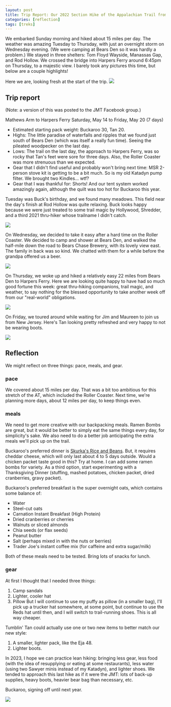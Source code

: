 ```yaml
---
layout: post
title: Trip Report: Our 2022 Section Hike of the Appalachian Trail from Mathews Arm to Harpers Ferry
categories: [reflection]
tags: [treks]
---
```


We embarked Sunday morning and hiked about 15 miles per day. The weather was amazing Tuesday to Thursday, with just an overnight storm on Wednesday evening. (We were camping at Bears Den so it was hardly a problem.) We stayed in three shelters: Tom Floyd Wayside, Manassas Gap, and Rod Hollow. We crossed the bridge into Harpers Ferry around 6:45pm on Thursday, to a majestic view. I barely took any pictures this time, but below are a couple highlights!

Here we are, looking fresh at the start of the trip.
![](/assets/2022-05-at/starting.jpg)

## Trip report
(Note: a version of this was posted to the JMT Facebook group.)

Mathews Arm to Harpers Ferry
Saturday, May 14 to Friday, May 20 (7 days)

* Estimated starting pack weight: Buckaroo 30, Tan 20.
* Highs: The little paradise of waterfalls and ripples that we found just south of Bears Den (which was itself a really fun time). Seeing the pileated woodpecker on the last day.
* Lows: The trail on the last day, the approach to Harpers Ferry, was so rocky that Tan's feet were sore for three days. Also, the Roller Coaster was more strenuous than we expected.
* Gear that I didn't find useful and probably won't bring next time: MSR 2-person stove kit is getting to be a bit much. So is my old Katadyn pump filter. We brought two Kindles... wtf?
* Gear that I was thankful for: Shorts! And our tent system worked amazingly again, although the quilt was too hot for Buckaroo this year.

Tuesday was Buck's birthday, and we found many meadows. This field near the day's finish at Rod Hollow was quite relaxing. Buck looks happy because we were just treated to some trail magic by Hollywood, Shredder, and a third 2021 thru-hiker whose trailname I didn't catch.

![](/assets/2022-05-at/birthday.jpg)

On Wednesday, we decided to take it easy after a hard time on the Roller Coaster. We decided to camp and shower at Bears Den, and walked the half-mile down the road to Bears Chase Brewery, with its lovely view east. The family in back was so kind. We chatted with them for a while before the grandpa offered us a beer.

![](/assets/2022-05-at/bears-chase.jpg)

On Thursday, we woke up and hiked a relatively easy 22 miles from Bears Den to Harpers Ferry. Here we are looking quite happy to have had so much good fortune this week: great thru-hiking companions, trail magic, and weather, to say nothing for the blessed opportunity to take another week off from our "real-world" obligations.

![](/assets/2022-05-at/finish.jpg)

On Friday, we toured around while waiting for Jim and Maureen to join us from New Jersey. Here's Tan looking pretty refreshed and very happy to not be wearing boots.

![](/assets/2022-05-at/tan-at-harpers.jpg)

## Reflection

We might reflect on three things: pace, meals, and gear.

### pace

We covered about 15 miles per day. That was a bit too ambitious for this stretch of the AT, which included the Roller Coaster. Next time, we're planning more days, about 12 miles per day, to keep things even.

### meals

We need to get more creative with our backpacking meals. Ramen Bombs are great, but it would be better to simply eat the same things every day, for simplicity's sake. We also need to do a better job anticipating the extra meals we'll pick up on the trail.

Buckaroo's preferred dinner is [Skurka's Rice and Beans](https://andrewskurka.com/backpacking-dinner-recipe-beans-rice-with-fritos-cheese/). But, it requires cheddar cheese, which will only last about 4 to 5 days outside. Would a chicken packet taste good in this? Try at home. I can add some ramen bombs for variety. As a third option, start experimenting with a Thanksgiving Dinner (stuffing, mashed potatoes, chicken packet, dried cranberries, gravy packet).

Buckaroo's preferred breakfast is the super overnight oats, which contains some balance of:
* Water
* Steel-cut oats
* Carnation Instant Breakfast (High Protein)
* Dried cranberries or cherries
* Walnuts or sliced almonds
* Chia seeds (or flax seeds)
* Peanut butter
* Salt (perhaps mixed in with the nuts or berries)
* Trader Joe's instant coffee mix (for caffeine and extra sugar/milk)

Both of these meals need to be tested. Bring lots of snacks for lunch.

### gear

At first I thought that I needed three things:
1. Camp sandals
2. Lighter, cooler hat
3. Pillow
But I will continue to use my puffy as pillow (in a smaller bag), I'll pick up a trucker hat somewhere, at some point, but continue to use the Reds hat until then, and I will switch to trail-running shoes. This is all way cheaper.

Tumblin' Tan could actually use one or two new items to better match our new style:
1. A smaller, lighter pack, like the Eja 48.
2. Lighter boots.

In 2023, I hope we can practice lean hiking: bringing less gear, less food (with the idea of resupplying or eating at some restaurants), less water (using two Sawyer minis instead of my Katadyn), and lighter shoes. We tended to approach this last hike as if it were the JMT: lots of back-up supplies, heavy boots, heavier bear bag than necessary, etc.

Buckaroo, signing off until next year.

![](/assets/2022-05-at/buckaroo-finish.jpg)
